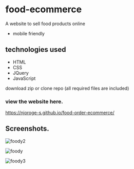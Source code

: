 # food-ecommerce

A website to sell food products online

* mobile friendly

## technologies used
* HTML
* CSS
* JQuery
* JavaScript

download zip or clone repo (all required files are included)

### view the website here.

https://njoroge-s.github.io/food-order-ecommerce/


## Screenshots.

![foody2](https://user-images.githubusercontent.com/71552773/205292467-c0c82227-eb98-4f2c-ad01-6ac64232dac4.PNG)

![foody](https://user-images.githubusercontent.com/71552773/205292439-432dc63d-d6a9-4f1b-aacb-b72d10f80151.PNG)

![foody3](https://user-images.githubusercontent.com/71552773/205292490-dfcc1bd5-09c5-4eb7-9ae3-95a88bfd2779.PNG)

